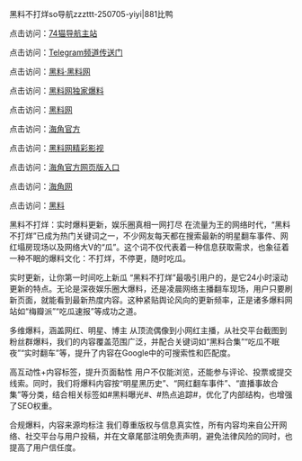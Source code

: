 黑料不打烊so导航zzzttt-250705-yiyi|881比鸭

点击访问：<a href="https://74mao.com/">74猫导航主站</a>

点击访问：<a href="https://74mao.com/">Telegram频道传送门</a>

点击访问：<a href="https://heiliaolvzlu3.pages.dev">黑料·黑料网</a>

点击访问：<a href="https://heiliaoyvnrda.pages.dev">黑料网独家爆料</a>

点击访问：<a href="https://jha.pages.dev/">黑料网</a>

点击访问：<a href="https://gdas.pages.dev/">海角官方</a>

点击访问：<a href="https://tyer.pages.dev/">黑料网精彩影视</a>

点击访问：<a href="https://qfwfg.pages.dev/">海角官方网页版入口</a>

点击访问：<a href="https://haef.pages.dev/">海角网</a>

点击访问：<a href="https://fge-7ja.pages.dev/">黑料</a>

黑料不打烊：实时爆料更新，娱乐圈真相一网打尽
在流量为王的网络时代，“黑料不打烊”已成为热门关键词之一，不少网友每天都在搜索最新的明星翻车事件、网红塌房现场以及网络大V的“瓜”。这个词不仅代表着一种信息获取需求，也象征着一种不眠的爆料文化：不打烊，不停更，随时吃瓜。

实时更新，让你第一时间吃上新瓜
“黑料不打烊”最吸引用户的，是它24小时滚动更新的特点。无论是深夜娱乐圈大爆料，还是凌晨网络主播翻车现场，用户只要刷新页面，就能看到最新热度内容。这种紧贴舆论风向的更新频率，正是诸多爆料网站如“梅瓣派”“吃瓜速报”等成功之道。

多维爆料，涵盖网红、明星、博主
从顶流偶像到小网红主播，从社交平台截图到粉丝群爆料，我们的内容覆盖范围广泛，并配合关键词如“黑料合集”“吃瓜不眠夜”“实时翻车”等，提升了内容在Google中的可搜索性和匹配度。

高互动性+内容标签，提升页面黏性
用户不仅能浏览，还能参与评论、投票或提交线索。同时，我们将爆料内容按“明星黑历史”、“网红翻车事件”、“直播事故合集”等分类，结合相关标签如#黑料曝光#、#热点追踪#，优化了内部结构，也增强了SEO权重。

合规爆料，内容来源均标注
我们尊重版权与信息真实性，所有内容均来自公开网络、社交平台与用户投稿，并在文章尾部注明免责声明，避免法律风险的同时，也提高了用户信任度。
